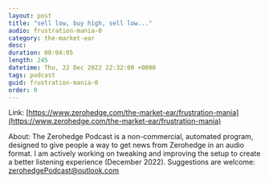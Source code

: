 ```yaml
---
layout: post
title: "sell low, buy high, sell low..."
audio: frustration-mania-0
category: the-market-ear
desc: 
duration: 00:04:05
length: 245
datetime: Thu, 22 Dec 2022 22:32:00 +0000
tags: podcast
guid: frustration-mania-0
order: 0
---
```



Link: [https://www.zerohedge.com/the-market-ear/frustration-mania](https://www.zerohedge.com/the-market-ear/frustration-mania)

About: The Zerohedge Podcast is a non-commercial, automated program, designed to give people a way to get news from Zerohedge in an audio format.  I am actively working on tweaking and improving the setup to create a better listening experience (December 2022).  Suggestions are welcome: [zerohedgePodcast@outlook.com](mailto:zerohedgePodcast@outlook.com)